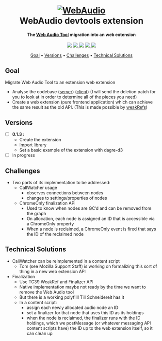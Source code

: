 <h1 align="center">
  <br>
  <a href="https://github.com/FontanyLegall-Brandon/devtools-WebAudio"><img src="http://projects.fontany-legall.xyz/devtools-WebAudio/assets/icon96.png" alt="WebAudio"></a>
  <br>
WebAudio devtools extension
  <br>
</h1>

<h4 align="center">The  <a href="https://developer.mozilla.org/fr/docs/Web/API/Web_Audio_API" target="_blank">Web Audio Tool</a> migration  into an web extension</h4>

<p align="center">
<img src="https://travis-ci.com/FontanyLegall-Brandon/devtools-WebAudio.svg?token=ddDp96SuTBDWqbwuapYh&branch=master">
 <a href="">
    <img src="https://img.shields.io/amo/v/incomming.svg">
  </a>
 <img src="https://img.shields.io/github/tag/FontanyLegall-Brandon/devtools-WebAudio.svg">
  <a href="https://github.com/FontanyLegall-Brandon/devtools-WebAudio/issues">
    <img src="https://img.shields.io/github/issues/FontanyLegall-Brandon/devtools-WebAudio.svg">
  </a>
  <a href="https://github.com/FontanyLegall-Brandon/devtools-WebAudio/blob/master/LICENSE">
    <img src="https://img.shields.io/github/license/FontanyLegall-Brandon/devtools-WebAudio.svg">
  </a>
  
</p>

<p align="center">
  <a href="#goal">Goal</a> •
  <a href="#versions">Versions</a> •
  <a href="#challenges">Challenges</a> •
  <a href="#technical-solutions">Technical Solutions</a> 
</p>


## Goal
Migrate Web Audio Tool to an extension web extension

- Analyse the codebase ([server](https://searchfox.org/mozilla-central/source/devtools/server/actors/webaudio.js)) ([client](https://searchfox.org/mozilla-central/source/devtools/client/webaudioeditor)) (I will send the deletion patch for you to look at in order to determine all of the pieces you need)
- Create a web extension (pure frontend application) which can achieve the same result as the old API. (This is made possible by [weakRefs](https://github.com/tc39/proposal-weakrefs))

## Versions

 - [ ] **0.1.3 :**
	 - Create the extension
	 - Import library
	 - Set a basic example of the extension with dagre-d3
 - [ ] In progress

## Challenges
- Two parts of its implementation to be addressed:
	- CallWatcher usage
		- observes connections between nodes
		- changes to settings/properties of nodes
	- ChromeOnly finalization API
		- Used to know when nodes are GC’d and can be removed from the graph
		- On allocation, each node is assigned an ID that is accessible via a ChromeOnly property
		- When a node is reclaimed, a ChromeOnly event is fired that says the ID of the reclaimed node

## Technical Solutions
- CallWatcher can be reimplemented in a content script
	- Tom (see Mozilla Support Staff) is working on formalizing this sort of thing in a new web extension API
- Finalization
	- Use TC39 WeakRef and Finalizer API
	- Native implementation maybe not ready by the time we want to remove the Web Audio tool
	- But there is a working polyfill! Till Schneidereit has it
	- In a content script:
		- assign each newly allocated audio node an ID
		- set a finalizer for that node that uses this ID as its holdings
		- when the node is reclaimed, the finalizer runs with the ID holdings, which we postMessage (or whatever messaging API content scripts have) the ID up to the web extension itself, so it can clean up

